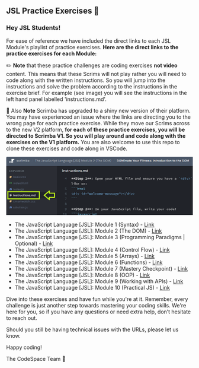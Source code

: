 ## JSL Practice Exercises 💛

### Hey JSL Students! 

For ease of reference we have included the direct links to each JSL Module's playlist of practice exercises. **Here are the direct links to the practice exercises for each Module:**

✏️ **Note** that these practice challenges are coding exercises **not video** content. This means that these Scrims will not play rather you will need to code along with the written instructions. So you will jump into the instructions and solve the problem according to the instructions in the exercise brief. For example (see image) you will see the instructions in the left hand panel labelled 'instructions.md'. 

🚨 Also **Note** Scrimba has upgraded to a shiny new version of their platform. You may have experienced an issue where the links are directing you to the wrong page for each practice exercise. While they move our Scrims across to the new V2 platform, **for each of these practice exercises, you will be directed to Scrimba V1. So you will play around and code along with the exercises on the V1 platform.**  You are also welcome to use this repo to clone these exercises and code along in VSCode.

![alt text](instructions.png)

- The JavaScript Language [JSL]: Module 1 (Syntax) - [Link](https://v1.scrimba.com/playlist/pqPae6ZH7)
- The JavaScript Language [JSL]: Module 2 (The DOM) - [Link](https://v1.scrimba.com/playlist/pwVxGLDUW)
- The JavaScript Language [JSL]: Module 3 (Programming Paradigms | Optional) - [Link](https://v1.scrimba.com/playlist/pQdZzYkC3)
- The JavaScript Language [JSL]: Module 4 (Control Flow) - [Link](https://v1.scrimba.com/playlist/p9bvd5QH3)
- The JavaScript Language [JSL]: Module 5 (Arrays) - [Link](https://v1.scrimba.com/playlist/pXXzN5GT6)
- The JavaScript Language [JSL]: Module 6 (Functions) - [Link](https://v1.scrimba.com/playlist/pE4DPEBH7)
- The JavaScript Language [JSL]: Module 7 (Mastery Checkpoint) - [Link](https://v1.scrimba.com/playlist/pD6aEz4td)
- The JavaScript Language [JSL]: Module 8 (OOP) - [Link](https://v1.scrimba.com/playlist/pKJewwyu4)
- The JavaScript Language [JSL]: Module 9 (Working with APIs) - [Link](https://v2.scrimba.com/the-frontend-developer-career-path-c0j/~0lo)
- The JavaScript Language [JSL]: Module 10 (Practical JS) - [Link](https://v1.scrimba.com/playlist/pM9zQqquG)

Dive into these exercises and have fun while you're at it. Remember, every challenge is just another step towards mastering your coding skills. We're here for you, so if you have any questions or need extra help, don’t hesitate to reach out. 

Should you still be having technical issues with the URLs, please let us know.

Happy coding!

The CodeSpace Team 💛
